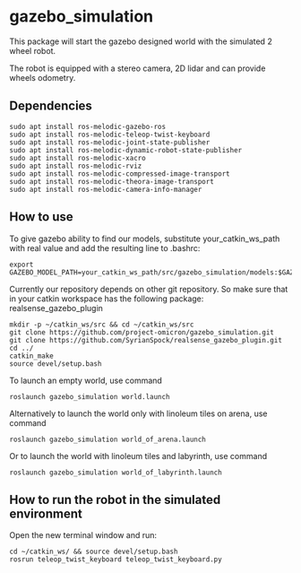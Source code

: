 # gazebo_simulation

This package will start the gazebo designed world with the simulated 2 wheel robot.

The robot is equipped with a stereo camera, 2D lidar and can provide wheels odometry.

## Dependencies

```
sudo apt install ros-melodic-gazebo-ros
sudo apt install ros-melodic-teleop-twist-keyboard
sudo apt install ros-melodic-joint-state-publisher
sudo apt install ros-melodic-dynamic-robot-state-publisher
sudo apt install ros-melodic-xacro
sudo apt install ros-melodic-rviz
sudo apt install ros-melodic-compressed-image-transport
sudo apt install ros-melodic-theora-image-transport
sudo apt install ros-melodic-camera-info-manager
```

## How to use

To give gazebo ability to find our models, substitute your_catkin_ws_path with real value and add the resulting line to .bashrc:
```
export GAZEBO_MODEL_PATH=your_catkin_ws_path/src/gazebo_simulation/models:$GAZEBO_MODEL_PATH
``` 

Currently our repository depends on other git repository.
So make sure that in your catkin workspace has the following package: 
realsense_gazebo_plugin 

```
mkdir -p ~/catkin_ws/src && cd ~/catkin_ws/src
git clone https://github.com/project-omicron/gazebo_simulation.git
git clone https://github.com/SyrianSpock/realsense_gazebo_plugin.git
cd ../
catkin_make
source devel/setup.bash
```

To launch an empty world, use command
```
roslaunch gazebo_simulation world.launch
```

Alternatively to launch the world only with linoleum tiles on arena, use command
```
roslaunch gazebo_simulation world_of_arena.launch
```

Or to launch the world with linoleum tiles and labyrinth, use command
```
roslaunch gazebo_simulation world_of_labyrinth.launch
``` 

## How to run the robot in the simulated environment

Open the new terminal window and run:
```
cd ~/catkin_ws/ && source devel/setup.bash
rosrun teleop_twist_keyboard teleop_twist_keyboard.py
```

